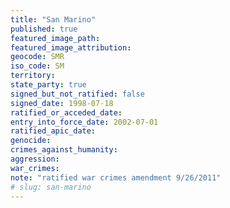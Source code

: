 ```yaml
---
title: "San Marino"
published: true
featured_image_path:
featured_image_attribution:
geocode: SMR
iso_code: SM
territory:
state_party: true
signed_but_not_ratified: false
signed_date: 1998-07-18
ratified_or_acceded_date:
entry_into_force_date: 2002-07-01
ratified_apic_date:
genocide:
crimes_against_humanity:
aggression:
war_crimes:
note: "ratified war crimes amendment 9/26/2011"
# slug: san-marino
---
```

